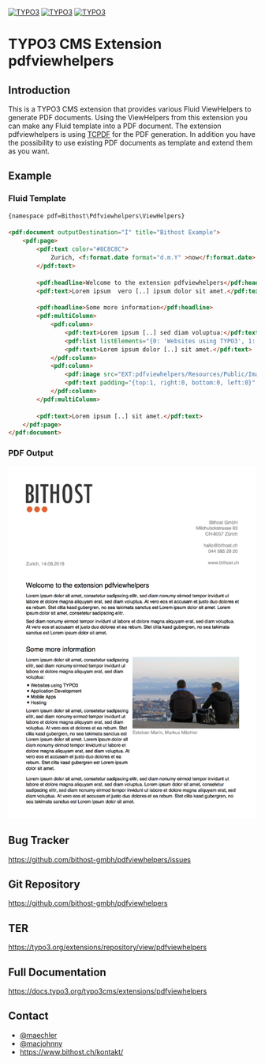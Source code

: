 [![TYPO3](https://img.shields.io/badge/TYPO3-6%20LTS-brightgreen.svg)](https://typo3.org/)
[![TYPO3](https://img.shields.io/badge/TYPO3-7%20LTS-brightgreen.svg)](https://typo3.org/)
[![TYPO3](https://img.shields.io/badge/TYPO3-8%20LTS-brightgreen.svg)](https://typo3.org/)

# TYPO3 CMS Extension pdfviewhelpers

## Introduction
This is a TYPO3 CMS extension that provides various Fluid ViewHelpers to generate PDF documents.
Using the ViewHelpers from this extension you can make any Fluid template into a PDF document.
The extension pdfviewhelpers is using [TCPDF](https://tcpdf.org/) for the PDF generation. In addition you have 
the possibility to use existing PDF documents as template and extend them as you want.

## Example

### Fluid Template
```html
{namespace pdf=Bithost\Pdfviewhelpers\ViewHelpers}

<pdf:document outputDestination="I" title="Bithost Example">
    <pdf:page>
        <pdf:text color="#8C8C8C">
            Zurich, <f:format.date format="d.m.Y" >now</f:format.date>
        </pdf:text>
    
        <pdf:headline>Welcome to the extension pdfviewhelpers</pdf:headline>
        <pdf:text>Lorem ipsum  vero [..] ipsum dolor sit amet.</pdf:text>

        <pdf:headline>Some more information</pdf:headline>
        <pdf:multiColumn>
            <pdf:column>
                <pdf:text>Lorem ipsum [..] sed diam voluptua:</pdf:text>
                <pdf:list listElements="{0: 'Websites using TYPO3', 1: 'Application Development', 2: 'Mobile Apps', 3: 'Hosting'}"/>
                <pdf:text>Lorem ipsum dolor [..] sit amet.</pdf:text>
            </pdf:column>
            <pdf:column>
                <pdf:image src="EXT:pdfviewhelpers/Resources/Public/Images/example.jpg" width="200" />
                <pdf:text padding="{top:1, right:0, bottom:0, left:0}" color="#8C8C8C">Esteban Marín, Markus Mächler</pdf:text>
            </pdf:column>
        </pdf:multiColumn>

        <pdf:text>Lorem ipsum [..] sit amet.</pdf:text>
    </pdf:page>
</pdf:document>
```

### PDF Output

![Example PDF output](Resources/Public/Examples/BasicUsage/output.png)

## Bug Tracker

https://github.com/bithost-gmbh/pdfviewhelpers/issues

## Git Repository

https://github.com/bithost-gmbh/pdfviewhelpers

## TER 

https://typo3.org/extensions/repository/view/pdfviewhelpers

## Full Documentation

https://docs.typo3.org/typo3cms/extensions/pdfviewhelpers

## Contact

* [@maechler](https://github.com/maechler) 
* [@macjohnny](https://github.com/macjohnny)
* https://www.bithost.ch/kontakt/
